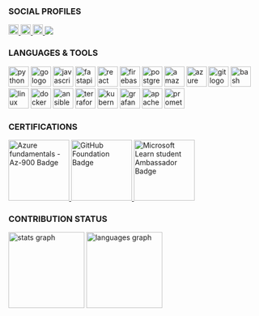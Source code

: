 ### SOCIAL PROFILES


<div align="left">
  <a href="https://www.linkedin.com/in/mmsalmanfaris/" target="_blank">
    <img src="https://img.shields.io/static/v1?message=LinkedIn&logo=linkedin&label=&color=0077B5&logoColor=white&labelColor=&style=flat" height="20" alt="linkedin logo"  />
  </a>
  <a href="https://www.facebook.com/mmsalmanfaris/" target="_blank">
    <img src="https://img.shields.io/static/v1?message=Facebook&logo=facebook&label=&color=1877F2&logoColor=white&labelColor=&style=flat" height="20" alt="facebook logo"  />
  </a>
  <a href="https://www.instagram.com/mmsalmanfaris/" target="_blank">
    <img src="https://img.shields.io/static/v1?message=Instagram&logo=instagram&label=&color=E4405F&logoColor=white&labelColor=&style=flat" height="20" alt="instagram logo"  />
  </a>
  <img src="https://visitor-badge.laobi.icu/badge?page_id=mmsalmanfaris.mmsalmanfaris&"  />
</div>


### LANGUAGES & TOOLS

<div align="left">
  <img src="https://skillicons.dev/icons?i=py" height="40" alt="python logo"  />
  <img src="https://cdn.jsdelivr.net/gh/devicons/devicon/icons/go/go-original.svg" height="40" alt="go logo"  />
  <img src="https://cdn.jsdelivr.net/gh/devicons/devicon/icons/javascript/javascript-original.svg" height="40" alt="javascript logo"  />
  <img src="https://cdn.jsdelivr.net/gh/devicons/devicon/icons/fastapi/fastapi-original.svg" height="40" alt="fastapi logo"  />
  <img src="https://cdn.jsdelivr.net/gh/devicons/devicon/icons/react/react-original.svg" height="40" alt="react logo"  />
  <img src="https://cdn.jsdelivr.net/gh/devicons/devicon/icons/firebase/firebase-plain.svg" height="40" alt="firebase logo"  />
  <img src="https://cdn.jsdelivr.net/gh/devicons/devicon/icons/postgresql/postgresql-original.svg" height="40" alt="postgresql logo"  />
  <img src="https://skillicons.dev/icons?i=aws" height="40" alt="amazonwebservices logo"  />
  <img src="https://cdn.jsdelivr.net/gh/devicons/devicon/icons/azure/azure-original.svg" height="40" alt="azure logo"  />
  <img src="https://cdn.jsdelivr.net/gh/devicons/devicon/icons/git/git-original.svg" height="40" alt="git logo"  />
  <img src="https://cdn.jsdelivr.net/gh/devicons/devicon/icons/bash/bash-original.svg" height="40" alt="bash logo"  />
  <img src="https://cdn.jsdelivr.net/gh/devicons/devicon/icons/linux/linux-original.svg" height="40" alt="linux logo"  />
  <img src="https://cdn.jsdelivr.net/gh/devicons/devicon/icons/docker/docker-original.svg" height="40" alt="docker logo"  />
  <img src="https://cdn.jsdelivr.net/gh/devicons/devicon/icons/ansible/ansible-original.svg" height="40" alt="ansible logo"  />
  <img src="https://cdn.jsdelivr.net/gh/devicons/devicon/icons/terraform/terraform-original.svg" height="40" alt="terraform logo"  />
  <img src="https://cdn.jsdelivr.net/gh/devicons/devicon/icons/kubernetes/kubernetes-plain.svg" height="40" alt="kubernetes logo"  />
  <img src="https://cdn.jsdelivr.net/gh/devicons/devicon/icons/grafana/grafana-original.svg" height="40" alt="grafana logo"  />
  <img src="https://cdn.jsdelivr.net/gh/devicons/devicon/icons/apachekafka/apachekafka-original.svg" height="40" alt="apachekafka logo"  />
  <img src="https://cdn.jsdelivr.net/gh/devicons/devicon/icons/prometheus/prometheus-original.svg" height="40" alt="prometheus logo"  />
</div>

### CERTIFICATIONS

<div align="left">
  <a href="https://learn.microsoft.com/api/credentials/share/en-us/mmsalmanfaris/FFF1B7141CF791DB?sharingId=studentamb_306583" target="_blank">
    <img src="https://learn.microsoft.com/en-us/media/learn/certification/badges/microsoft-certified-fundamentals-badge.svg" height="120" alt="Azure fundamentals - Az-900 Badge" />
  </a>
  <a href="https://www.credly.com/badges/47c6ecd7-17c4-49a8-9bc4-4ec82c6ad2ef/public_url" target="_blank">
    <img src="https://images.credly.com/size/500x500/images/024d0122-724d-4c5a-bd83-cfe3c4b7a073/image.png" height="120" alt="GitHub Foundation Badge" />
  </a>
  <a href="https://www.credly.com/badges/8bf45562-b7aa-42b0-ac01-8ff7bb2ee583" target="_blank">
    <img src="https://github.com/user-attachments/assets/2dcd56ce-5614-4c1b-9a90-c3edae738d48" height="120" alt="Microsoft Learn student Ambassador Badge" />
  </a>
</div>


### CONTRIBUTION STATUS

<div align="left">
  <img src="https://github-readme-stats.vercel.app/api?username=mmsalmanfaris&hide_title=false&hide_rank=false&show_icons=true&include_all_commits=true&count_private=true&disable_animations=false&theme=dracula&locale=en&hide_border=false&order=1" height="150" alt="stats graph"  />
  <img src="https://github-readme-stats.vercel.app/api/top-langs?username=mmsalmanfaris&locale=en&hide_title=false&layout=compact&card_width=320&langs_count=5&theme=dracula&hide_border=false&order=2" height="150" alt="languages graph"  />
</div>

###

